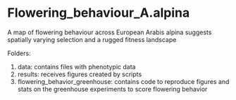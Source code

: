 
# Flowering_behaviour_A.alpina
A map of flowering behaviour across European Arabis alpina suggests spatially varying selection and a rugged fitness landscape

Folders:
1) 	data: 				contains files with phenotypic data
2)	results:			receives figures created by scripts
3)	flowering_behavior_greenhouse: 	contains code to reproduce figures and stats on the greenhouse experiments to score flowering behavior


